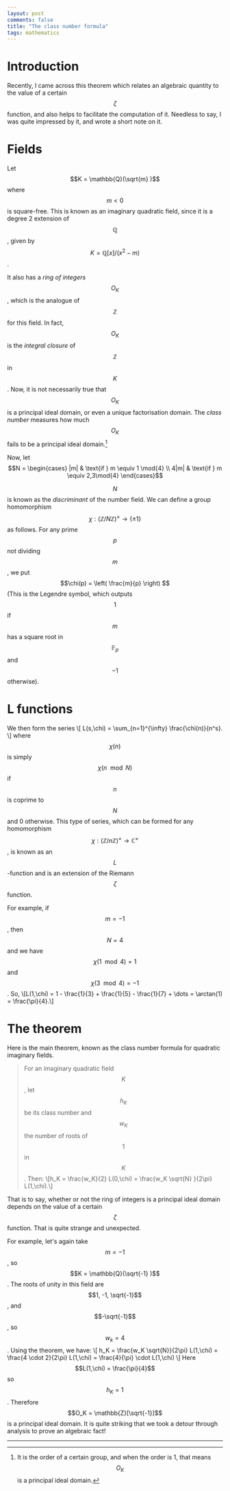 ```yaml
---
layout: post
comments: false
title: "The class number formula"
tags: mathematics
---
```

# Introduction
Recently, I came across this theorem which relates an algebraic quantity to the value of a certain $$\zeta$$ function, and also helps to facilitate the computation of it.
Needless to say, I was quite impressed by it, and wrote a short note on it.

# Fields

Let $$K = \mathbb{Q}(\sqrt{m} )$$ where $$m < 0$$ is square-free. This is known as an imaginary quadratic field, since it is a degree 2 extension of $$\mathbb{Q}$$, given by $$K = \mathbb{Q}[x]/(x^2 - m)$$.

It also has a *ring of integers* $$O_K$$, which is the analogue of $$\mathbb{Z}$$ for this field. 
In fact, $$O_K$$ is the *integral closure* of $$\mathbb{Z}$$ in $$K$$.
Now, it is not necessarily true that $$O_K$$ is a principal ideal domain, or even a unique factorisation domain. 
The *class number* measures how much $$O_K$$ fails to be a principal ideal domain.[^1]

[^1]: It is the order of a certain group, and when the order is 1, that means $$O_K$$ is a principal ideal domain.

Now, let 
$$N = \begin{cases} |m| & \text{if } m \equiv 1 \mod{4} \\ 
4|m| & \text{if } m \equiv 2,3\mod{4} \end{cases}$$

$$N$$ is known as the *discriminant* of the number field. 
We can define a group homomorphism $$\chi : (\mathbb{Z}/N\mathbb{Z})^\times \to \{\pm 1\} $$ as follows. 
For any prime $$p$$ not dividing $$m$$, we put $$\chi(p) = \left( \frac{m}{p} \right) $$
  (This is the Legendre symbol, which outputs $$1$$ if  $$m$$ has a square root in  $$\mathbb{F}_p$$ and $$-1$$ otherwise).

# L functions
  We then form the series
  \\[
    L(s,\chi) = \sum_{n=1}^{\infty} \frac{\chi(n)}{n^s}.
  \\]
  where $$\chi(n)$$ is simply $$\chi(n \mod N)$$ if  $$n$$ is coprime to $$N$$ and 0 otherwise. 
  This type of series, which can be formed for any homomorphism $$\chi : (\mathbb{Z}/n\mathbb{Z})^\times \to \mathbb{C}^\times$$, is known as an $$L$$-function and is an extension of the Riemann $$\zeta$$ function.

  For example, if $$m = -1$$, then $$N=4$$ and we have $$\chi(1 \mod 4) = 1$$ and $$\chi(3 \mod 4) = -1$$. So, \\[L(1,\chi) = 1 - \frac{1}{3} + \frac{1}{5} - \frac{1}{7} + \dots = \arctan(1) = \frac{\pi}{4}.\\]

# The theorem 
  Here is the main theorem, known as the class number formula for quadratic imaginary fields.
> For an imaginary quadratic field $$K$$, let $$h_K$$ be its class number and $$w_K$$ the number of roots of $$1$$ in $$K$$. Then:
\\[h_K = \frac{w_K}{2} L(0,\chi) = \frac{w_K \sqrt{N} }{2\pi} L(1,\chi).\\]

That is to say, whether or not the ring of integers is a principal ideal domain depends on the value of a certain $$\zeta$$ function. That is quite strange and unexpected.

For example, let's again take $$m = -1$$, so  $$K = \mathbb{Q}(\sqrt{-1} )$$. 
The roots of unity in this field are $$1, -1, \sqrt{-1}$$, and $$-\sqrt{-1}$$, so $$w_k = 4$$.
Using the theorem, we have:
 \\[
   h_K = \frac{w_K \sqrt{N}}{2\pi} L(1,\chi) = \frac{4 \cdot 2}{2\pi} L(1,\chi) = \frac{4}{\pi} \cdot L(1,\chi)
\\]
Here $$L(1,\chi) = \frac{\pi}{4}$$ so $$h_K = 1$$.
Therefore $$O_K = \mathbb{Z}[\sqrt{-1}]$$ is a principal ideal domain.
It is quite striking that we took a detour through analysis to prove an algebraic fact!

---
